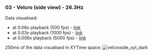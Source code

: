 ### 03 - Velcro (side view) - 26.3Hz
Data visualised:
- at 0.06x playback (500 fps) - [link](https://www.youtube.com/watch?v=qwEI7vYnD_I)
- at 0.03x playback (1000 fps) - [link](https://www.youtube.com/watch?v=eJjkLXgL93k)
- at 0.006x playback (5000 fps) - [link](https://www.youtube.com/watch?v=C3gk-qhQhUc)

250ms of the data visualised in XYTime space:
![velcroside_xyt_dark](https://github.com/user-attachments/assets/8d53593a-336e-4163-8d75-d9ccfda3e85c)
